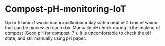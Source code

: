 # Compost-pH-monitoring-IoT
Up to 5 tons of waste can be collected a day with a total of 2 tons of waste that can be processed each day.
Manually pH check during in the making of compost (Good pH for compost: 7 ).
It is uncomfortable to check the pH state, and still manually using pH paper.
